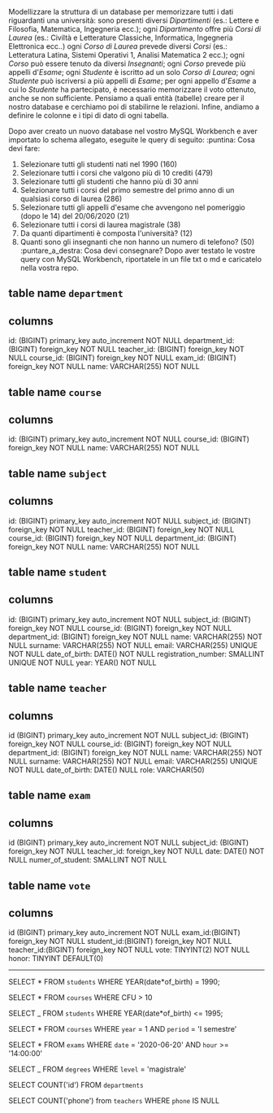 Modellizzare la struttura di un database per memorizzare tutti i dati riguardanti una università:
sono presenti diversi _Dipartimenti_ (es.: Lettere e Filosofia, Matematica, Ingegneria ecc.);
ogni _Dipartimento_ offre più _Corsi di Laurea_ (es.: Civiltà e Letterature Classiche, Informatica, Ingegneria Elettronica ecc..)
ogni _Corso di Laurea_ prevede diversi _Corsi_ (es.: Letteratura Latina, Sistemi Operativi 1, Analisi Matematica 2 ecc.);
ogni _Corso_ può essere tenuto da diversi _Insegnanti_;
ogni _Corso_ prevede più appelli d'_Esame_;
ogni _Studente_ è iscritto ad un solo _Corso di Laurea_;
ogni _Studente_ può iscriversi a più appelli di _Esame_;
per ogni appello d'_Esame_ a cui lo _Studente_ ha partecipato, è necessario memorizzare il voto ottenuto, anche se non sufficiente. Pensiamo a quali entità (tabelle) creare per il nostro database e cerchiamo poi di stabilirne le relazioni. Infine, andiamo a definire le colonne e i tipi di dato di ogni tabella.

Dopo aver creato un nuovo database nel vostro MySQL Workbench e aver importato lo schema allegato, eseguite le query di seguito:
:puntina: Cosa devi fare:

1. Selezionare tutti gli studenti nati nel 1990 (160)
2. Selezionare tutti i corsi che valgono più di 10 crediti (479)
3. Selezionare tutti gli studenti che hanno più di 30 anni
4. Selezionare tutti i corsi del primo semestre del primo anno di un qualsiasi corso di laurea (286)
5. Selezionare tutti gli appelli d'esame che avvengono nel pomeriggio (dopo le 14) del 20/06/2020 (21)
6. Selezionare tutti i corsi di laurea magistrale (38)
7. Da quanti dipartimenti è composta l'università? (12)
8. Quanti sono gli insegnanti che non hanno un numero di telefono? (50)
   :puntare_a_destra: Cosa devi consegnare?
   Dopo aver testato le vostre query con MySQL Workbench, riportatele in un file txt o md e caricatelo nella vostra repo.

## table name `department`

## columns

id: (BIGINT) primary_key auto_increment NOT NULL
department_id: (BIGINT) foreign_key NOT NULL
teacher_id: (BIGINT) foreign_key NOT NULL
course_id: (BIGINT) foreign_key NOT NULL
exam_id: (BIGINT) foreign_key NOT NULL
name: VARCHAR(255) NOT NULL

## table name `course`

## columns

id: (BIGINT) primary_key auto_increment NOT NULL
course_id: (BIGINT) foreign_key NOT NULL
name: VARCHAR(255) NOT NULL

## table name `subject`

## columns

id: (BIGINT) primary_key auto_increment NOT NULL
subject_id: (BIGINT) foreign_key NOT NULL
teacher_id: (BIGINT) foreign_key NOT NULL
course_id: (BIGINT) foreign_key NOT NULL
department_id: (BIGINT) foreign_key NOT NULL
name: VARCHAR(255) NOT NULL

## table name `student`

## columns

id: (BIGINT) primary_key auto_increment NOT NULL
subject_id: (BIGINT) foreign_key NOT NULL
course_id: (BIGINT) foreign_key NOT NULL
department_id: (BIGINT) foreign_key NOT NULL
name: VARCHAR(255) NOT NULL
surname: VARCHAR(255) NOT NULL
email: VARCHAR(255) UNIQUE NOT NULL
date_of_birth: DATE() NOT NULL
registration_number: SMALLINT UNIQUE NOT NULL
year: YEAR() NOT NULL

## table name `teacher`

## columns

id (BIGINT) primary_key auto_increment NOT NULL
subject_id: (BIGINT) foreign_key NOT NULL
course_id: (BIGINT) foreign_key NOT NULL
department_id: (BIGINT) foreign_key NOT NULL
name: VARCHAR(255) NOT NULL
surname: VARCHAR(255) NOT NULL
email: VARCHAR(255) UNIQUE NOT NULL
date_of_birth: DATE() NULL
role: VARCHAR(50)

## table name `exam`

## columns

id (BIGINT) primary_key auto_increment NOT NULL
subject_id: (BIGINT) foreign_key NOT NULL
teacher_id: foreign_key NOT NULL
date: DATE() NOT NULL
numer_of_student: SMALLINT NOT NULL

## table name `vote`

## columns

id (BIGINT) primary_key auto_increment NOT NULL
exam_id:(BIGINT) foreign_key NOT NULL
student_id:(BIGINT) foreign_key NOT NULL
teacher_id:(BIGINT) foreign_key NOT NULL
vote: TINYINT(2) NOT NULL
honor: TINYINT DEFAULT(0)

---

SELECT \*
FROM `students` WHERE YEAR(date\*of_birth) = 1990;

SELECT \* FROM `courses` WHERE CFU > 10

SELECT \_ FROM `students` WHERE YEAR(date\*of_birth) <= 1995;

SELECT \* FROM `courses`
WHERE `year` = 1
AND `period` = 'I semestre'

SELECT \* FROM `exams`
WHERE `date` = '2020-06-20'
AND `hour` >= '14:00:00'

SELECT \_ FROM `degrees`
WHERE `level` = 'magistrale'

SELECT COUNT('id') FROM `departments`

SELECT COUNT('phone') from `teachers`
WHERE `phone` IS NULL
